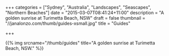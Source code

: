 +++
categories = ["Sydney", "Australia", "Landscapes", "Seascapes", "Northern Beaches"]
date = "2015-03-07T08:41:24+11:00"
description = "A golden sunrise at Turimetta Beach, NSW"
draft = false
thumbnail = "//janalonzo.com/thumb/guides-xsmall.jpg"
title = "Guides"

+++

{{% img srcname="/thumb/guides" title="A golden sunrise at Turimetta Beach, NSW." %}}
